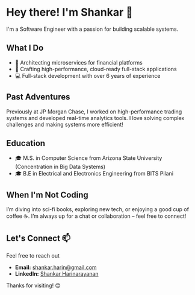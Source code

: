 # Hey there! I'm Shankar 👋 

I'm a Software Engineer with a passion for building scalable systems.

## What I Do
- 🏦 Architecting microservices for financial platforms
- 🚀 Crafting high-performance, cloud-ready full-stack applications
- 💻 Full-stack development with over 6 years of experience

## Past Adventures
Previously at JP Morgan Chase, I worked on high-performance trading systems and developed real-time analytics tools. I love solving complex challenges and making systems more efficient!

## Education
- 🎓 M.S. in Computer Science from Arizona State University (Concentration in Big Data Systems)
- 🎓 B.E in Electrical and Electronics Engineering from BITS Pilani

## When I'm Not Coding
I’m diving into sci-fi books, exploring new tech, or enjoying a good cup of coffee ☕. I’m always up for a chat or collaboration – feel free to connect!

## Let's Connect 📫
Feel free to reach out
- **Email:** [shankar.harin@gmail.com](mailto:shankar.harin@gmail.com)  
- **LinkedIn:** [Shankar Harinarayanan](https://www.linkedin.com/in/shankarharin)  

Thanks for visiting! 😊
